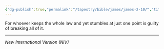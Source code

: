 ```yaml
---
{"dg-publish":true,"permalink":"/tapestry/bible/james/james-2-10/","title":"James 2:10","hide":true,"tags":["bible-verse","bible-verse"],"dgHomeLink":true,"dgShowLocalGraph":true,"dgEnableSearch":true}
---
```



For whoever keeps the whole law and yet stumbles at just one point is guilty of breaking all of it.

---
*New International Version (NIV)*